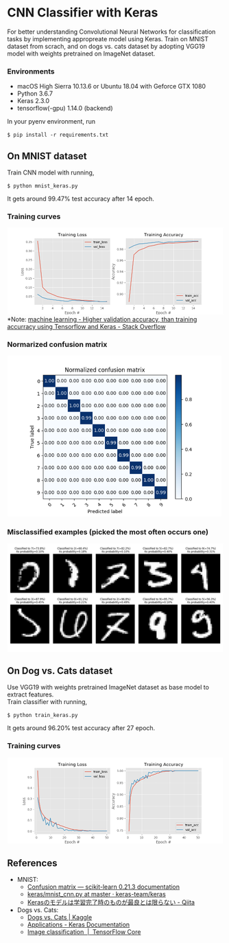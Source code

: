 # CNN Classifier with Keras
For better understanding Convolutional Neural Networks for classification tasks by implementing appropreate model using Keras.
Train on MNIST dataset from scrach, and on dogs vs. cats dataset by adopting VGG19 model with weights pretrained on ImageNet dataset.  


### Environments
- macOS High Sierra 10.13.6 or Ubuntu 18.04 with Geforce GTX 1080
- Python 3.6.7
- Keras 2.3.0
- tensorflow(-gpu) 1.14.0 (backend)

In your pyenv environment, run 
```
$ pip install -r requirements.txt
```

## On MNIST dataset
Train CNN model with running,
```
$ python mnist_keras.py
```
It gets around 99.47% test accuracy after 14 epoch.

### Training curves
![training curves](mnist/results/trial5_training_curves.png)
*Note: [machine learning - Higher validation accuracy, than training accurracy using Tensorflow and Keras - Stack Overflow](https://stackoverflow.com/questions/43979449/higher-validation-accuracy-than-training-accurracy-using-tensorflow-and-keras)

### Normarized confusion matrix

<img src="mnist/results/trial5_confusion_matrix.png" width="500px">

### Misclassified examples (picked the most often occurs one)

<img src="mnist/results/trial5_misclassification.png" width="700px">


## On Dog vs. Cats dataset
Use VGG19 with weights pretrained ImageNet dataset as base model to extract features.  
Train classifier with running,
```
$ python train_keras.py
```
It gets around 96.20% test accuracy after 27 epoch.

### Training curves
![training curves](dogs-vs-cats/results/trial2_training_curves.png)



## References
- MNIST:
    - [Confusion matrix — scikit-learn 0.21.3 documentation](https://scikit-learn.org/stable/auto_examples/model_selection/plot_confusion_matrix.html#sphx-glr-auto-examples-model-selection-plot-confusion-matrix-py)
    - [keras/mnist_cnn.py at master · keras-team/keras](https://github.com/keras-team/keras/blob/master/examples/mnist_cnn.py)
    - [Kerasのモデルは学習完了時のものが最良とは限らない - Qiita](https://qiita.com/cvusk/items/7bcd3bc2e82bb45c9e9c)
- Dogs vs. Cats:
    - [Dogs vs. Cats | Kaggle](https://www.kaggle.com/c/dogs-vs-cats/data)
    - [Applications - Keras Documentation](https://keras.io/applications/#vgg19)
    - [Image classification  |  TensorFlow Core](https://www.tensorflow.org/tutorials/images/classification)
